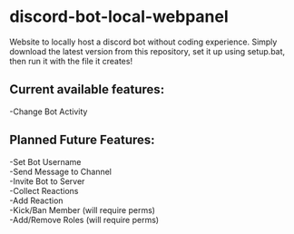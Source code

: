 # discord-bot-local-webpanel

Website to locally host a discord bot without coding experience.
Simply download the latest version from this repository, set it up using setup.bat, then run it with the file it creates!

## Current available features:

-Change Bot Activity

## Planned Future Features:

-Set Bot Username  
-Send Message to Channel  
-Invite Bot to Server  
-Collect Reactions  
-Add Reaction  
-Kick/Ban Member (will require perms)  
-Add/Remove Roles (will require perms)  
